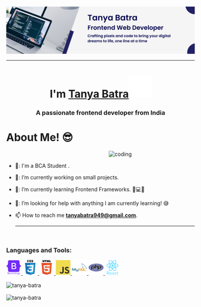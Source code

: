 ![logo](https://github.com/tanya-batra/tanya-batra/blob/main/github%20banner.png)
<hr>
<h1 align="center">I'm <a href="https://www.linkedin.com/in/tanyabatra7814/">Tanya Batra</a><img src="https://github.com/Kathryn-Jie/Kathryn-Jie/blob/main/wave.gif" width="60px"/></h1>
<h3 align="center">A passionate frontend developer from India</h3>

<h1>About Me! 😎</h1>
<img align="right" alt="coding" width="230" src="https://github.com/tanya-batra/tanya-batra/assets/145692561/ac64eeb8-cfee-4f7c-82d5-e2567d232f6f">

<br>

- 🏫: I'm a BCA Student .
- 🔭: I’m currently working on small projects.
- 🌱: I’m currently learning Frontend Frameworks. 🧠💻🤖
- 🤔: I’m looking for help with anything I am currently learning! 😅
- 📫 How to reach me **tanyabatra949@gmail.com**.
  
  <hr>
<Br>
<h3 align="left">Languages and Tools:</h3>
<p align="left"> <a href="https://getbootstrap.com" target="_blank" rel="noreferrer"> <img src="https://raw.githubusercontent.com/devicons/devicon/master/icons/bootstrap/bootstrap-plain-wordmark.svg" alt="bootstrap" width="40" height="40"/> </a> <a href="https://www.w3schools.com/css/" target="_blank" rel="noreferrer"> <img src="https://raw.githubusercontent.com/devicons/devicon/master/icons/css3/css3-original-wordmark.svg" alt="css3" width="40" height="40"/> </a> <a href="https://www.w3.org/html/" target="_blank" rel="noreferrer"> <img src="https://raw.githubusercontent.com/devicons/devicon/master/icons/html5/html5-original-wordmark.svg" alt="html5" width="40" height="40"/> </a> <a href="https://developer.mozilla.org/en-US/docs/Web/JavaScript" target="_blank" rel="noreferrer"> <img src="https://raw.githubusercontent.com/devicons/devicon/master/icons/javascript/javascript-original.svg" alt="javascript" width="40" height="40"/> </a> <a href="https://www.mysql.com/" target="_blank" rel="noreferrer"> <img src="https://raw.githubusercontent.com/devicons/devicon/master/icons/mysql/mysql-original-wordmark.svg" alt="mysql" width="40" height="40"/> </a> <a href="https://www.php.net" target="_blank" rel="noreferrer"> <img src="https://raw.githubusercontent.com/devicons/devicon/master/icons/php/php-original.svg" alt="php" width="40" height="40"/> </a> <a href="https://reactjs.org/" target="_blank" rel="noreferrer"> <img src="https://raw.githubusercontent.com/devicons/devicon/master/icons/react/react-original-wordmark.svg" alt="react" width="40" height="40"/> </a> </p>

<p><img align="center" src="https://github-readme-stats.vercel.app/api/top-langs?username=tanya-batra&show_icons=true&locale=en&layout=compact" alt="tanya-batra" /></p>

<p ><img align="center" src="https://github-readme-streak-stats.herokuapp.com/?user=tanya-batra&" alt="tanya-batra" /></p>

